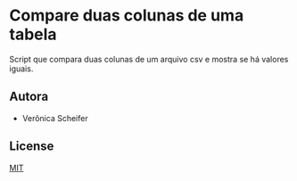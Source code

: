 # Compare duas colunas de uma tabela

Script que compara duas colunas de um arquivo csv e mostra se há valores iguais. 

## Autora

* Verônica Scheifer

## License
[MIT](https://choosealicense.com/licenses/mit/)